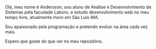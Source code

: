 Olá, meu nome é Andersson,
sou aluno de Análise e Desenvolvimento de Sistemas pela facudade Laboro,
e estudo desenvolvimento web no meu tempo livre,
atualmente moro em São Luís-MA.


Sou apaixonado pela programação e pretendo evoluir na área cada vez mais.

Espero que goste do que ver no meu repositório.
